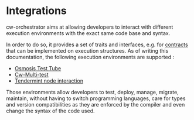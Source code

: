 # Integrations

cw-orchestrator aims at allowing developers to interact with different execution environments with the exact same code base and syntax.

In order to do so, it provides a set of traits and interfaces, e.g. for [contracts](../single_contract/) that can be implemented on execution structures. As of writing this documentation, the following execution environments are supported : 
- [Osmosis Test Tube](./osmosis-test-tube.md)
- [Cw-Multi-test](./cw-multi-test.md)
- [Tendermint node interaction](./daemon.md)


Those environments allow developers to test, deploy, manage, migrate, maintain, without having to switch programming languages, care for types and version compatibilities as they are enforced by the compiler and even change the syntax of the code used. 